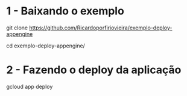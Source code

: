 # 1 - Baixando o exemplo 

git clone https://github.com/Ricardoporfiriovieira/exemplo-deploy-appengine

cd exemplo-deploy-appengine/

# 2 - Fazendo o deploy da aplicação

gcloud app deploy

